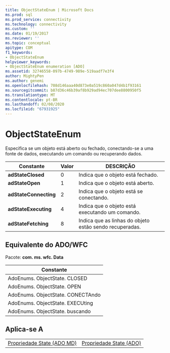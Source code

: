 ```yaml
---
title: ObjectStateEnum | Microsoft Docs
ms.prod: sql
ms.prod_service: connectivity
ms.technology: connectivity
ms.custom: ''
ms.date: 01/19/2017
ms.reviewer: ''
ms.topic: conceptual
apitype: COM
f1_keywords:
- ObjectStateEnum
helpviewer_keywords:
- ObjectStateEnum enumeration [ADO]
ms.assetid: 32746558-097b-4749-989e-519aadf7e3f4
author: MightyPen
ms.author: genemi
ms.openlocfilehash: 708d146aaa40d873e0a519c860a047d4b1f93161
ms.sourcegitcommit: b87d36c46b39af8b929ad94ec707dee8800950f5
ms.translationtype: MT
ms.contentlocale: pt-BR
ms.lasthandoff: 02/08/2020
ms.locfileid: "67931925"
---
```

# <a name="objectstateenum"></a>ObjectStateEnum
Especifica se um objeto está aberto ou fechado, conectando-se a uma fonte de dados, executando um comando ou recuperando dados.  
  
|Constante|Valor|DESCRIÇÃO|  
|--------------|-----------|-----------------|  
|**adStateClosed**|0|Indica que o objeto está fechado.|  
|**adStateOpen**|1|Indica que o objeto está aberto.|  
|**adStateConnecting**|2|Indica que o objeto está se conectando.|  
|**adStateExecuting**|4|Indica que o objeto está executando um comando.|  
|**adStateFetching**|8|Indica que as linhas do objeto estão sendo recuperadas.|  
  
## <a name="adowfc-equivalent"></a>Equivalente do ADO/WFC  
 Pacote: **com. ms. wfc. Data**  
  
|Constante|  
|--------------|  
|AdoEnums. ObjectState. CLOSED|  
|AdoEnums. ObjectState. OPEN|  
|AdoEnums. ObjectState. CONECTAndo|  
|AdoEnums. ObjectState. EXECUting|  
|AdoEnums. ObjectState. buscando|  
  
## <a name="applies-to"></a>Aplica-se A  
  
|||  
|-|-|  
|[Propriedade State (ADO MD)](../../../ado/reference/ado-md-api/state-property-ado-md.md)|[Propriedade State (ADO)](../../../ado/reference/ado-api/state-property-ado.md)|
